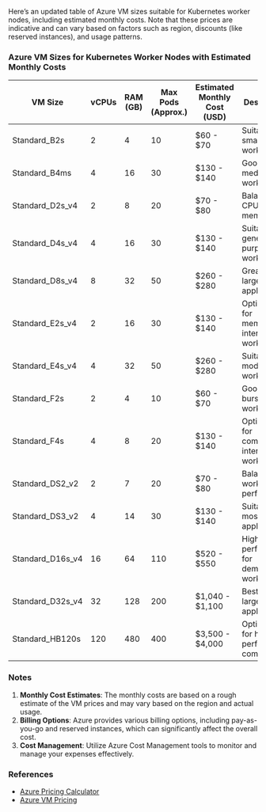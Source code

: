 Here’s an updated table of Azure VM sizes suitable for Kubernetes worker nodes, including estimated monthly costs. Note that these prices are indicative and can vary based on factors such as region, discounts (like reserved instances), and usage patterns.

### Azure VM Sizes for Kubernetes Worker Nodes with Estimated Monthly Costs

| VM Size         | vCPUs | RAM (GB) | Max Pods (Approx.) | Estimated Monthly Cost (USD) | Description                          |
|------------------|-------|----------|--------------------|-------------------------------|--------------------------------------|
| Standard_B2s     | 2     | 4        | 10                 | $60 - $70                    | Suitable for small workloads         |
| Standard_B4ms    | 4     | 16       | 30                 | $130 - $140                  | Good for medium workloads            |
| Standard_D2s_v4  | 2     | 8        | 20                 | $70 - $80                    | Balanced CPU and memory             |
| Standard_D4s_v4  | 4     | 16       | 30                 | $130 - $140                  | Suitable for general-purpose workloads |
| Standard_D8s_v4  | 8     | 32       | 50                 | $260 - $280                  | Great for larger applications        |
| Standard_E2s_v4  | 2     | 16       | 30                 | $130 - $140                  | Optimized for memory-intensive workloads |
| Standard_E4s_v4  | 4     | 32       | 50                 | $260 - $280                  | Suitable for moderate workloads      |
| Standard_F2s     | 2     | 4        | 10                 | $60 - $70                    | Good for burstable workloads         |
| Standard_F4s     | 4     | 8        | 20                 | $130 - $140                  | Optimized for compute-intensive workloads |
| Standard_DS2_v2  | 2     | 7        | 20                 | $70 - $80                    | Balanced workload performance        |
| Standard_DS3_v2  | 4     | 14       | 30                 | $130 - $140                  | Suitable for most applications       |
| Standard_D16s_v4 | 16    | 64       | 110                | $520 - $550                  | High performance for demanding workloads |
| Standard_D32s_v4 | 32    | 128      | 200                | $1,040 - $1,100              | Best for large-scale applications    |
| Standard_HB120s  | 120   | 480      | 400                | $3,500 - $4,000              | Optimized for high-performance compute |

### Notes

1. **Monthly Cost Estimates**: The monthly costs are based on a rough estimate of the VM prices and may vary based on the region and actual usage.
2. **Billing Options**: Azure provides various billing options, including pay-as-you-go and reserved instances, which can significantly affect the overall cost.
3. **Cost Management**: Utilize Azure Cost Management tools to monitor and manage your expenses effectively.

### References

- [Azure Pricing Calculator](https://azure.microsoft.com/en-us/pricing/calculator/)
- [Azure VM Pricing](https://azure.microsoft.com/en-us/pricing/details/virtual-machines/)
